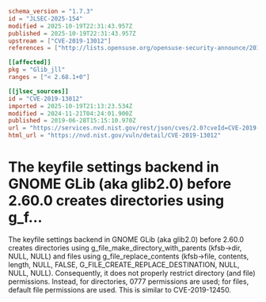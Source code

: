 ```toml
schema_version = "1.7.3"
id = "JLSEC-2025-154"
modified = 2025-10-19T22:31:43.957Z
published = 2025-10-19T22:31:43.957Z
upstream = ["CVE-2019-13012"]
references = ["http://lists.opensuse.org/opensuse-security-announce/2019-07/msg00022.html", "https://bugs.debian.org/cgi-bin/bugreport.cgi?bug=931234#12", "https://gitlab.gnome.org/GNOME/glib/commit/5e4da714f00f6bfb2ccd6d73d61329c6f3a08429", "https://gitlab.gnome.org/GNOME/glib/issues/1658", "https://gitlab.gnome.org/GNOME/glib/merge_requests/450", "https://lists.apache.org/thread.html/r58af02e294bd07f487e2c64ffc0a29b837db5600e33b6e698b9d696b%40%3Cissues.bookkeeper.apache.org%3E", "https://lists.apache.org/thread.html/rf4c02775860db415b4955778a131c2795223f61cb8c6a450893651e4%40%3Cissues.bookkeeper.apache.org%3E", "https://lists.debian.org/debian-lts-announce/2019/07/msg00029.html", "https://lists.debian.org/debian-lts-announce/2019/08/msg00004.html", "https://security.netapp.com/advisory/ntap-20190806-0003/", "https://usn.ubuntu.com/4049-1/", "https://usn.ubuntu.com/4049-2/", "http://lists.opensuse.org/opensuse-security-announce/2019-07/msg00022.html", "https://bugs.debian.org/cgi-bin/bugreport.cgi?bug=931234#12", "https://gitlab.gnome.org/GNOME/glib/commit/5e4da714f00f6bfb2ccd6d73d61329c6f3a08429", "https://gitlab.gnome.org/GNOME/glib/issues/1658", "https://gitlab.gnome.org/GNOME/glib/merge_requests/450", "https://lists.apache.org/thread.html/r58af02e294bd07f487e2c64ffc0a29b837db5600e33b6e698b9d696b%40%3Cissues.bookkeeper.apache.org%3E", "https://lists.apache.org/thread.html/rf4c02775860db415b4955778a131c2795223f61cb8c6a450893651e4%40%3Cissues.bookkeeper.apache.org%3E", "https://lists.debian.org/debian-lts-announce/2019/07/msg00029.html", "https://lists.debian.org/debian-lts-announce/2019/08/msg00004.html", "https://security.netapp.com/advisory/ntap-20190806-0003/", "https://usn.ubuntu.com/4049-1/", "https://usn.ubuntu.com/4049-2/"]

[[affected]]
pkg = "Glib_jll"
ranges = ["< 2.68.1+0"]

[[jlsec_sources]]
id = "CVE-2019-13012"
imported = 2025-10-19T21:13:23.534Z
modified = 2024-11-21T04:24:01.900Z
published = 2019-06-28T15:15:10.970Z
url = "https://services.nvd.nist.gov/rest/json/cves/2.0?cveId=CVE-2019-13012"
html_url = "https://nvd.nist.gov/vuln/detail/CVE-2019-13012"
```

# The keyfile settings backend in GNOME GLib (aka glib2.0) before 2.60.0 creates directories using g_f...

The keyfile settings backend in GNOME GLib (aka glib2.0) before 2.60.0 creates directories using g_file_make_directory_with_parents (kfsb->dir, NULL, NULL) and files using g_file_replace_contents (kfsb->file, contents, length, NULL, FALSE, G_FILE_CREATE_REPLACE_DESTINATION, NULL, NULL, NULL). Consequently, it does not properly restrict directory (and file) permissions. Instead, for directories, 0777 permissions are used; for files, default file permissions are used. This is similar to CVE-2019-12450.

